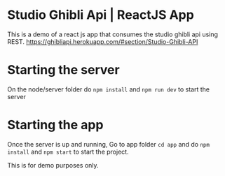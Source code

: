 # Studio Ghibli Api | ReactJS App

This is a demo of a react js app that consumes the studio ghibli api using REST.
https://ghibliapi.herokuapp.com/#section/Studio-Ghibli-API

# Starting the server

On the node/server folder do `npm install` and `npm run dev` to start the server

# Starting the app

Once the server is up and running, Go to app folder `cd app` and do `npm install` and `npm start` to start the project.



This is for demo purposes only.
